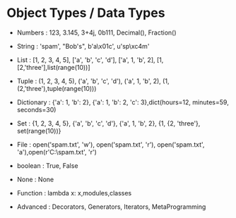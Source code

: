 # Object Types / Data Types

- Numbers : 123, 3.145, 3+4j, 0b111, Decimal(), Fraction()

- String : 'spam', "Bob's", b'a\x01c', u'sp\xc4m'

- List : [1, 2, 3, 4, 5], ['a', 'b', 'c', 'd'], ['a', 1, 'b', 2], [1,[2,'three'],list(range(10))]

- Tuple : (1, 2, 3, 4, 5), ('a', 'b', 'c', 'd'), ('a', 1, 'b', 2), (1,(2,'three'),tuple(range(10)))

- Dictionary : {'a': 1, 'b': 2}, {'a': 1, 'b': 2, 'c': 3},dict(hours=12, minutes=59, seconds=30)

- Set : {1, 2, 3, 4, 5}, {'a', 'b', 'c', 'd'}, {'a', 1, 'b', 2}, {1, {2, 'three'}, set(range(10))}

- File : open('spam.txt', 'w'), open('spam.txt', 'r'), open('spam.txt', 'a'),open(r'C:\spam.txt', 'r')

- boolean : True, False

- None : None

- Function : lambda x: x,modules,classes

- Advanced : Decorators, Generators, Iterators, MetaProgramming